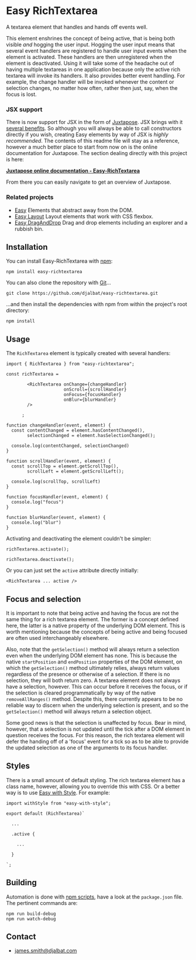 # Easy RichTextarea

A textarea element that handles and hands off events well.

This element enshrines the concept of being active, that is being both visible *and* hogging the user input. Hogging the user input means that several event handlers are registered to handle user input events when the element is activated. These handlers are then unregistered when the element is deactivated. Using it will take some of the headache out of having multiple textareas in one application because only the active rich textarea will invoke its handlers. It also provides better event handling. For example, the change handler will be invoked whenever the content or selection changes, no matter how often, rather then just, say, when the focus is lost.

### JSX support

There is now support for JSX in the form of [Juxtapose](https://github.com/djalbat/Juxtapose). JSX brings with it [several benefits](http://djalbat.com/juxtapose#jsxIsGreat). So although you will always be able to call constructors directly if you wish, creating Easy elements by way of JSX is *highly recommended*. The contents of this readme file will stay as a reference, however a much better place to start from now on is the online documentation for Juxtapose. The section dealing directly with this project is here:

**[Juxtapose online documentation - Easy-RichTextarea](http://juxtapose.info#easy-richtextarea)**

From there you can easily navigate to get an overview of Juxtapose.

### Related projects

- [Easy](https://github.com/djalbat/easy) Elements that abstract away from the DOM.
- [Easy Layout](https://github.com/djalbat/easy-layout) Layout elements that work with CSS flexbox.
- [Easy DragAndDrop](https://github.com/djalbat/easy-draganddrop) Drag and drop elements including an explorer and a rubbish bin.

## Installation

You can install Easy-RichTextarea with [npm](https://www.npmjs.com/):

    npm install easy-richtextarea

You can also clone the repository with [Git](https://git-scm.com/)...

    git clone https://github.com/djalbat/easy-richtextarea.git

...and then install the dependencies with npm from within the project's root directory:

    npm install

## Usage

The `RichTextarea` element is typically created with several handlers:

```
import { RichTextarea } from "easy-richtextarea";

const richTextarea =

        <RichTextarea onChange={changeHandler}
                      onScroll={scrollHandler}
                      onFocus={focusHandler}
                      onBlur={blurHandler}
        />

      ;

function changeHandler(event, element) {
  const contentChanged = element.hasContentChanged(),
        selectionChanged = element.hasSelectionChanged();

  console.log(contentChanged, selectionChanged)
}

function scrollHandler(event, element) {
  const scrollTop = element.getScrollTop(),
        scrollLeft = element.getScrollLeft();

  console.log(scrollTop, scrollLeft)
}

function focusHandler(event, element) {
  console.log("focus")
}

function blurHandler(event, element) {
  console.log("blur")
}
```

Activating and deactivating the element couldn't be simpler:

```
richTextarea.activate();

richTextarea.deactivate();
```
Or you can just set the `active` attribute directly initially:
```
<RichTextarea ... active />
```

## Focus and selection

It is important to note that being active and having the focus are not the same thing for a rich textarea element. The former is a concept defined here, the latter is a native property of the underlying DOM element. This is worth mentioning because the concepts of being active and being focused are often used interchangeably elsewhere.

Also, note that the `getSelection()` method will always return a selection even when the underlying DOM element has none. This is because the native `startPosition` and `endPosition` properties of the DOM element, on which the `getSelection()` method ultimately relies, always return values regardless of the presence or otherwise of a selection. If there is no selection, they will both return zero. A textarea element does not always have a selection, however. This can occur before it receives the focus, or if the selection is cleared programmatically by way of the native `removeAllRanges()` method. Despite this, there currently appears to be no reliable way to discern when the underlying selection is present, and so the `getSelection()` method will always return a selection object.

Some good news is that the selection is unaffected by focus. Bear in mind, however, that a selection is not updated until the tick after a DOM element in question receives the focus. For this reason, the rich textarea element will defer the handing off of a 'focus' event for a tick so as to be able to provide the updated selection as one of the arguments to its focus handler.

## Styles

There is a small amount of default styling. The rich textarea element has a class name, however, allowing you to override this with CSS. Or a better way is to use [Easy with Style](https://github.com/djalbat/easy-with-style). For example:

```
import withStyle from "easy-with-style";

export default (RichTextarea)`

  ...

  .active {

    ...

  }

`;
```

## Building

Automation is done with [npm scripts](https://docs.npmjs.com/misc/scripts), have a look at the `package.json` file. The pertinent commands are:

    npm run build-debug
    npm run watch-debug

## Contact

- james.smith@djalbat.com
